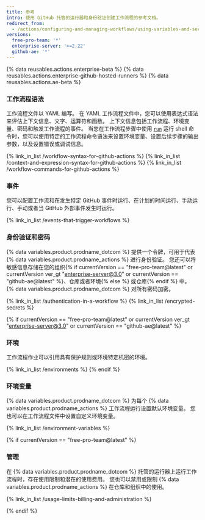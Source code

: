 ```yaml
---
title: 参考
intro: 使用 GitHub 托管的运行器和身份验证创建工作流程的参考文档。
redirect_from:
  - /actions/configuring-and-managing-workflows/using-variables-and-secrets-in-a-workflow
versions:
  free-pro-team: '*'
  enterprise-server: '>=2.22'
  github-ae: '*'
---
```


{% data reusables.actions.enterprise-beta %}
{% data reusables.actions.enterprise-github-hosted-runners %}
{% data reusables.actions.ae-beta %}

### 工作流程语法

工作流程文件以 YAML 编写。 在 YAML 工作流程文件中，您可以使用表达式语法来评估上下文信息、文字、运算符和函数。 上下文信息包括工作流程、环境变量、密码和触发工作流程的事件。 当您在工作流程步骤中使用 [`run`](/actions/reference/workflow-syntax-for-github-actions#jobsjob_idstepsrun) 运行 shell 命令时，您可以使用特定的工作流程命令语法来设置环境变量、设置后续步骤的输出参数，以及设置错误或调试信息。

{% link_in_list /workflow-syntax-for-github-actions %}
{% link_in_list /context-and-expression-syntax-for-github-actions %}
{% link_in_list /workflow-commands-for-github-actions %}

### 事件

您可以配置工作流和在发生特定 GitHub 事件时运行、在计划的时间运行、手动运行、手动或者当 GitHub 外部事件发生时运行。

{% link_in_list /events-that-trigger-workflows %}

### 身份验证和密码

{% data variables.product.prodname_dotcom %} 提供一个令牌，可用于代表 {% data variables.product.prodname_actions %} 进行身份验证。 您还可以将敏感信息存储在您的组织{% if currentVersion == "free-pro-team@latest" or currentVersion ver_gt "enterprise-server@3.0" or currentVersion == "github-ae@latest" %}、仓库或者环境{% else %} 或仓库{% endif %} 中。 {% data variables.product.prodname_dotcom %} 对所有密码加密。

{% link_in_list /authentication-in-a-workflow %}
{% link_in_list /encrypted-secrets %}

{% if currentVersion == "free-pro-team@latest" or currentVersion ver_gt "enterprise-server@3.0" or currentVersion == "github-ae@latest" %}
### 环境

工作流程作业可以引用具有保护规则或环境特定机密的环境。

{% link_in_list /environments %}
{% endif %}

### 环境变量

{% data variables.product.prodname_dotcom %} 为每个 {% data variables.product.prodname_actions %} 工作流程运行设置默认环境变量。 您也可以在工作流程文件中设置自定义环境变量。

{% link_in_list /environment-variables %}

{% if currentVersion == "free-pro-team@latest" %}
### 管理

在 {% data variables.product.prodname_dotcom %} 托管的运行器上运行工作流程时，存在使用限制和潜在的使用费用。 您也可以禁用或限制 {% data variables.product.prodname_actions %} 在仓库和组织中的使用。

{% link_in_list /usage-limits-billing-and-administration %}

{% endif %}
